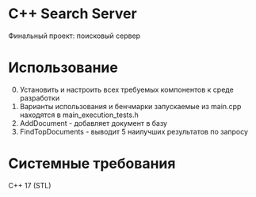 # C++ Search Server
Финальный проект: поисковый сервер

# Использование
0. Установить и настроить всех требуемых компонентов к среде разработки
1. Варианты использования и бенчмарки запускаемые из main.cpp находятся в main_execution_tests.h
2. AddDocument - добавляет документ в базу
3. FindTopDocuments - выводит 5 наилучших результатов по запросу

# Системные требования
C++ 17 (STL)
